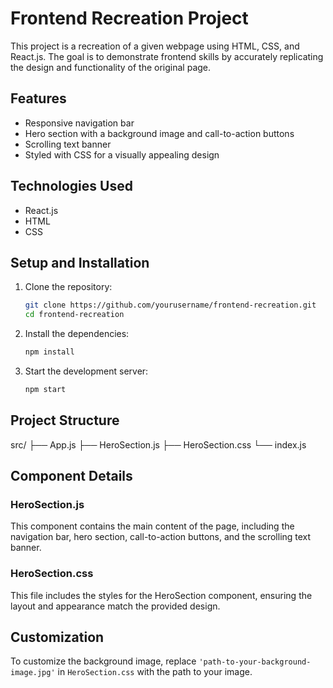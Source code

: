 # Frontend Recreation Project

This project is a recreation of a given webpage using HTML, CSS, and React.js. The goal is to demonstrate frontend skills by accurately replicating the design and functionality of the original page.

## Features

- Responsive navigation bar
- Hero section with a background image and call-to-action buttons
- Scrolling text banner
- Styled with CSS for a visually appealing design

## Technologies Used

- React.js
- HTML
- CSS

## Setup and Installation

1. Clone the repository:
    ```bash
    git clone https://github.com/yourusername/frontend-recreation.git
    cd frontend-recreation
    ```

2. Install the dependencies:
    ```bash
    npm install
    ```

3. Start the development server:
    ```bash
    npm start
    ```

## Project Structure

src/
├── App.js
├── HeroSection.js
├── HeroSection.css
└── index.js


## Component Details

### HeroSection.js

This component contains the main content of the page, including the navigation bar, hero section, call-to-action buttons, and the scrolling text banner.

### HeroSection.css

This file includes the styles for the HeroSection component, ensuring the layout and appearance match the provided design.

## Customization

To customize the background image, replace `'path-to-your-background-image.jpg'` in `HeroSection.css` with the path to your image.


